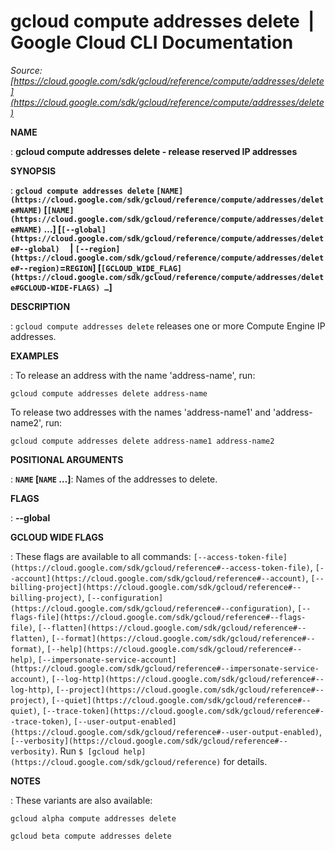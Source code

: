 # gcloud compute addresses delete  |  Google Cloud CLI Documentation

*Source: [https://cloud.google.com/sdk/gcloud/reference/compute/addresses/delete](https://cloud.google.com/sdk/gcloud/reference/compute/addresses/delete)*

**NAME**

: **gcloud compute addresses delete - release reserved IP addresses**

**SYNOPSIS**

: **`gcloud compute addresses delete` `[NAME](https://cloud.google.com/sdk/gcloud/reference/compute/addresses/delete#NAME)` [`[NAME](https://cloud.google.com/sdk/gcloud/reference/compute/addresses/delete#NAME)` …] [`[--global](https://cloud.google.com/sdk/gcloud/reference/compute/addresses/delete#--global)`     | `[--region](https://cloud.google.com/sdk/gcloud/reference/compute/addresses/delete#--region)`=`REGION`] [`[GCLOUD_WIDE_FLAG](https://cloud.google.com/sdk/gcloud/reference/compute/addresses/delete#GCLOUD-WIDE-FLAGS) …`]**

**DESCRIPTION**

: `gcloud compute addresses delete` releases one or more Compute Engine
IP addresses.

**EXAMPLES**

: To release an address with the name 'address-name', run:

```
gcloud compute addresses delete address-name
```

To release two addresses with the names 'address-name1' and 'address-name2',
run:

```
gcloud compute addresses delete address-name1 address-name2
```

**POSITIONAL ARGUMENTS**

: **`NAME` [`NAME` …]**:
Names of the addresses to delete.

**FLAGS**

: **--global**

**GCLOUD WIDE FLAGS**

: These flags are available to all commands: `[--access-token-file](https://cloud.google.com/sdk/gcloud/reference#--access-token-file)`,
`[--account](https://cloud.google.com/sdk/gcloud/reference#--account)`, `[--billing-project](https://cloud.google.com/sdk/gcloud/reference#--billing-project)`,
`[--configuration](https://cloud.google.com/sdk/gcloud/reference#--configuration)`,
`[--flags-file](https://cloud.google.com/sdk/gcloud/reference#--flags-file)`,
`[--flatten](https://cloud.google.com/sdk/gcloud/reference#--flatten)`, `[--format](https://cloud.google.com/sdk/gcloud/reference#--format)`, `[--help](https://cloud.google.com/sdk/gcloud/reference#--help)`, `[--impersonate-service-account](https://cloud.google.com/sdk/gcloud/reference#--impersonate-service-account)`,
`[--log-http](https://cloud.google.com/sdk/gcloud/reference#--log-http)`,
`[--project](https://cloud.google.com/sdk/gcloud/reference#--project)`, `[--quiet](https://cloud.google.com/sdk/gcloud/reference#--quiet)`, `[--trace-token](https://cloud.google.com/sdk/gcloud/reference#--trace-token)`, `[--user-output-enabled](https://cloud.google.com/sdk/gcloud/reference#--user-output-enabled)`,
`[--verbosity](https://cloud.google.com/sdk/gcloud/reference#--verbosity)`.
Run `$ [gcloud help](https://cloud.google.com/sdk/gcloud/reference)` for details.

**NOTES**

: These variants are also available:

```
gcloud alpha compute addresses delete
```

```
gcloud beta compute addresses delete
```